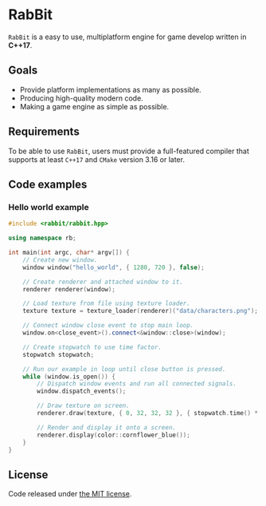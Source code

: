 # RabBit

`RabBit` is a easy to use, multiplatform engine for game develop written in **C++17**.

## Goals

- Provide platform implementations as many as possible.
- Producing high-quality modern code.
- Making a game engine as simple as possible.

## Requirements

To be able to use `RabBit`, users must provide a full-featured compiler that supports at least `C++17` and `CMake` version 3.16 or later.

## Code examples

### Hello world example

```cpp
#include <rabbit/rabbit.hpp>

using namespace rb;

int main(int argc, char* argv[]) {
    // Create new window.
    window window("hello_world", { 1280, 720 }, false);

    // Create renderer and attached window to it.
    renderer renderer(window);

    // Load texture from file using texture loader.
    texture texture = texture_loader(renderer)("data/characters.png");

    // Connect window close event to stop main loop.
    window.on<close_event>().connect<&window::close>(window);

    // Create stopwatch to use time factor.
    stopwatch stopwatch;

    // Run our example in loop until close button is pressed.
    while (window.is_open()) {
        // Dispatch window events and run all connected signals.
        window.dispatch_events();

        // Draw texture on screen.
        renderer.draw(texture, { 0, 32, 32, 32 }, { stopwatch.time() * 32.0f, 296.0f, 128.0f, 128.0f}, color::white());

        // Render and display it onto a screen.
        renderer.display(color::cornflower_blue());
    }
}
```

## License

Code released under [the MIT license](https://github.com/demurzasty/rabbit/blob/master/LICENSE).
